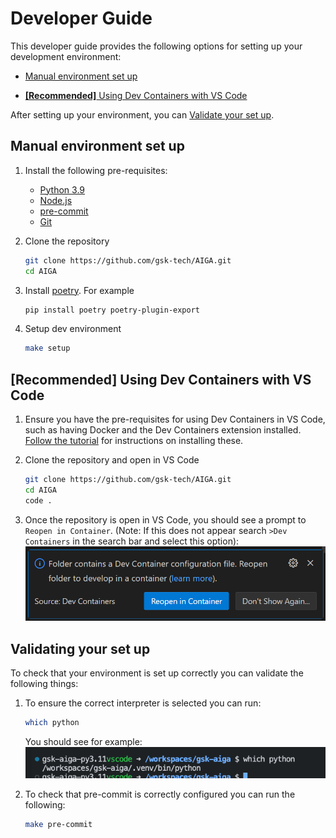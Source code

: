 # Developer Guide

This developer guide provides the following options for setting up your development environment:

- [Manual environment set up](#manual-environment-set-up)

- [**[Recommended]** Using Dev Containers with VS Code](#recommended-using-dev-containers-with-vs-code)

After setting up your environment, you can [Validate your set up](#validating-your-set-up).

## Manual environment set up

1. Install the following pre-requisites:

    - [Python 3.9](https://www.python.org/downloads/)
    - [Node.js](https://nodejs.org/en/download/)
    - [pre-commit](https://pre-commit.com/#install)
    - [Git](https://git-scm.com/downloads)

1. Clone the repository

    ```bash
    git clone https://github.com/gsk-tech/AIGA.git
    cd AIGA
    ```

1. Install [poetry](https://python-poetry.org/). For example

    ```bash
    pip install poetry poetry-plugin-export
    ```

1. Setup dev environment

    ```bash
    make setup
    ```

## [**Recommended**] Using Dev Containers with VS Code

1. Ensure you have the pre-requisites for using Dev Containers in VS Code, such as having Docker and the Dev Containers extension installed. [Follow the tutorial](https://code.visualstudio.com/docs/devcontainers/tutorial) for instructions on installing these.

1. Clone the repository and open in VS Code

    ```bash
    git clone https://github.com/gsk-tech/AIGA.git
    cd AIGA
    code .
    ```

1. Once the repository is open in VS Code, you should see a prompt to `Reopen in Container`. (Note: If this does not appear search `>Dev Containers` in the search bar and select this option):
![Dev Container prompt](../assets/devguide-devcontainer.png)

## Validating your set up

To check that your environment is set up correctly you can validate the following things:

1. To ensure the correct interpreter is selected you can run:

    ```bash
    which python
    ```

    You should see for example:
    ![Interpreter output](../assets/devguide-interpreter-output.png)

1. To check that pre-commit is correctly configured you can run the following:

    ```bash
    make pre-commit
    ```
